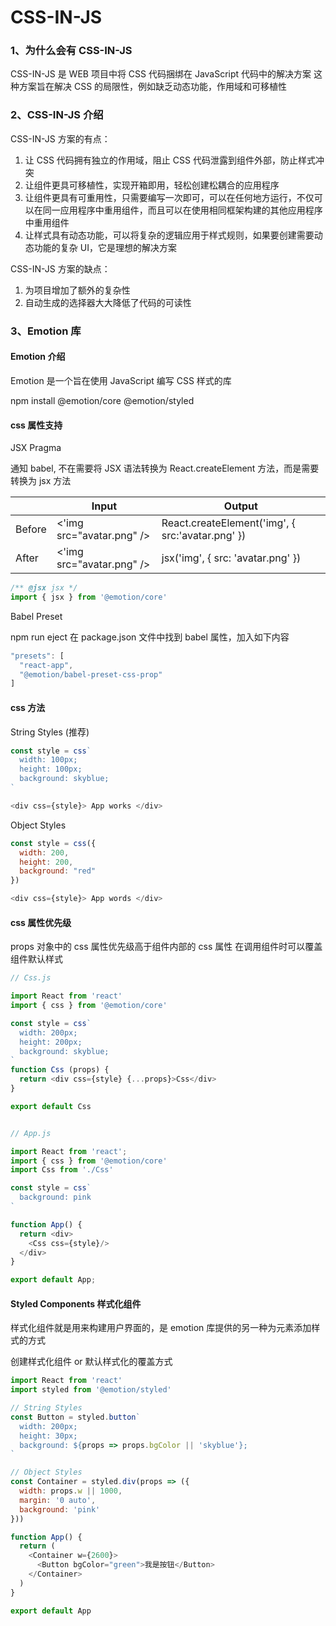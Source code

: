 # CSS-IN-JS

### 1、为什么会有 CSS-IN-JS

CSS-IN-JS 是 WEB 项目中将 CSS 代码捆绑在 JavaScript 代码中的解决方案
这种方案旨在解决 CSS 的局限性，例如缺乏动态功能，作用域和可移植性


### 2、CSS-IN-JS 介绍

CSS-IN-JS 方案的有点：

1. 让 CSS 代码拥有独立的作用域，阻止 CSS 代码泄露到组件外部，防止样式冲突
2. 让组件更具可移植性，实现开箱即用，轻松创建松耦合的应用程序
3. 让组件更具有可重用性，只需要编写一次即可，可以在任何地方运行，不仅可以在同一应用程序中重用组件，而且可以在使用相同框架构建的其他应用程序中重用组件
4. 让样式具有动态功能，可以将复杂的逻辑应用于样式规则，如果要创建需要动态功能的复杂 UI，它是理想的解决方案

CSS-IN-JS 方案的缺点：

1. 为项目增加了额外的复杂性
2. 自动生成的选择器大大降低了代码的可读性


### 3、Emotion 库

#### Emotion 介绍

Emotion 是一个旨在使用 JavaScript 编写 CSS 样式的库

npm install @emotion/core @emotion/styled

#### css 属性支持

JSX Pragma

通知 babel, 不在需要将 JSX 语法转换为 React.createElement 方法，而是需要转换为 jsx 方法

| | Input | Output |
| --- | --- | --- |
| Before | <'img src="avatar.png" /> | React.createElement('img', { src:'avatar.png' }) |
| After | <'img src="avatar.png" /> |jsx('img', { src: 'avatar.png' })

```js
/** @jsx jsx */
import { jsx } from '@emotion/core'
```

Babel Preset

npm run eject
在 package.json 文件中找到 babel 属性，加入如下内容

```js
"presets": [
  "react-app",
  "@emotion/babel-preset-css-prop"
]
```

#### css 方法

String Styles (推荐)

```js
const style = css`
  width: 100px;
  height: 100px;
  background: skyblue;
`

<div css={style}> App works </div>
```

Object Styles

```js
const style = css({
  width: 200,
  height: 200,
  background: "red"
})

<div css={style}> App words </div>
```

#### css 属性优先级

props 对象中的 css 属性优先级高于组件内部的 css 属性
在调用组件时可以覆盖组件默认样式

```js
// Css.js

import React from 'react'
import { css } from '@emotion/core'

const style = css`
  width: 200px;
  height: 200px;
  background: skyblue;
`
function Css (props) {
  return <div css={style} {...props}>Css</div>
}

export default Css


// App.js

import React from 'react';
import { css } from '@emotion/core'
import Css from './Css'

const style = css`
  background: pink
`

function App() {
  return <div>
    <Css css={style}/>
  </div>
}

export default App;
```

#### Styled Components 样式化组件

样式化组件就是用来构建用户界面的，是 emotion 库提供的另一种为元素添加样式的方式

创建样式化组件 or 默认样式化的覆盖方式

```js
import React from 'react'
import styled from '@emotion/styled'

// String Styles
const Button = styled.button`
  width: 200px;
  height: 30px;
  background: ${props => props.bgColor || 'skyblue'};
`

// Object Styles
const Container = styled.div(props => ({
  width: props.w || 1000,
  margin: '0 auto',
  background: 'pink'
}))

function App() {
  return (
    <Container w={2600}>
      <Button bgColor="green">我是按钮</Button>
    </Container>
  )
}

export default App
```